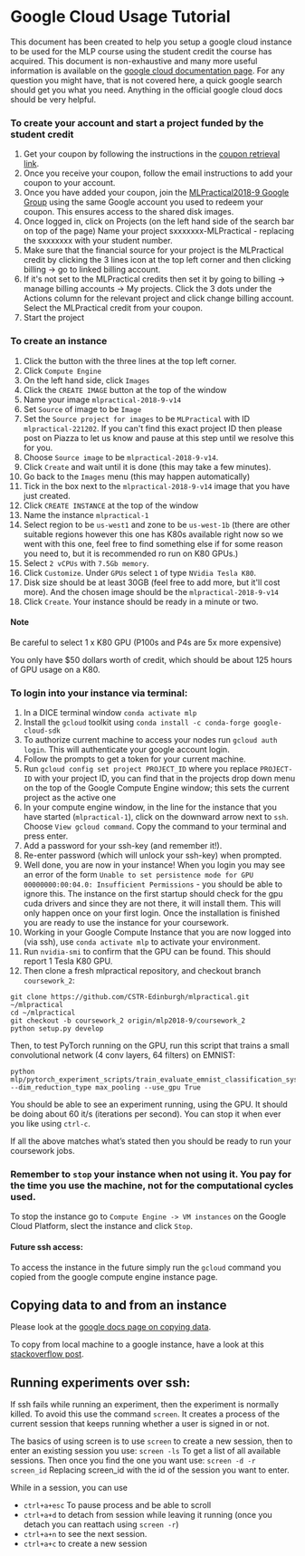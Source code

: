 # Google Cloud Usage Tutorial
This document has been created to help you setup a google cloud instance to be used for the MLP course using the student credit the course has acquired.
This document is non-exhaustive and many more useful information is available on the [google cloud documentation page](https://cloud.google.com/docs/).
For any question you might have, that is not covered here, a quick google search should get you what you need. Anything in the official google cloud docs should be very helpful.


### To create your account and start a project funded by the student credit

1. Get your coupon by following the instructions in the [coupon retrieval link](http://google.force.com/GCPEDU?cid=gUsa1mwo1yeUg4uWn5dJ7nsQXBQhsopl2fYBzL1ETQUEe7BiV6%2BQCOTy2nFd50d0/).
2. Once you receive your coupon, follow the email instructions to add your coupon to your account.
3. Once you have added your coupon, join the [MLPractical2018-9 Google Group](https://groups.google.com/d/forum/mlpractical_2018-9) using the same Google account you used to redeem your coupon. This ensures access to the shared disk images.
4. Once logged in, click on Projects (on the left hand side of the search bar on top of the page)
Name your project sxxxxxxx-MLPractical - replacing the sxxxxxxx with your student number.
5. Make sure that the financial source for your project is the MLPractical credit by clicking the 3 lines icon at the top left corner and then clicking billing -> go to linked billing account.
6. If it's not set to the MLPractical credits then set it by going to billing -> manage billing accounts -> My projects. Click the 3 dots under the Actions column for the relevant project and click change billing account. Select the MLPractical credit from your coupon.
6. Start the project

### To create an instance
1. Click the button with the three lines at the top left corner.
2. Click ```Compute Engine```
3. On the left hand side, click ```Images```
4. Click the ```CREATE IMAGE``` button at the top of the window
5. Name your image `mlpractical-2018-9-v14`
6. Set ```Source``` of image to be ```Image```
7. Set the ```Source project for images``` to be ```MLPractical``` with ID ```mlpractical-221202```. If you can't find this exact project ID then please post on Piazza to let us know and pause at this step until we resolve this for you.
8. Choose ```Source image``` to be ```mlpractical-2018-9-v14```.
9. Click ```Create``` and wait until it is done (this may take a few minutes).
10. Go back to the ```Images``` menu (this may happen automatically)
11. Tick in the box next to the ```mlpractical-2018-9-v14``` image that you have just created.
12. Click  ```CREATE INSTANCE```  at the top of the window
13. Name the instance ```mlpractical-1```
14. Select region to be ```us-west1``` and zone to be ```us-west-1b``` (there are other suitable regions however this one has K80s available right now so we went with this one, feel free to find something else if for some reason you need to, but it is recommended ro run on K80 GPUs.)
15. Select  ```2 vCPUs``` with ```7.5Gb memory```.
16. Click ```Customize```. Under ```GPUs``` select `1` of type ```NVidia Tesla K80```.
17. Disk size should be at least 30GB (feel free to add more, but it'll cost more). 
And the chosen image should be the `mlpractical-2018-9-v14`
18. Click ```Create```. 
Your instance should be ready in a minute or two.




#### Note
Be careful to select 1 x K80 GPU (P100s and P4s are 5x more expensive)

You only have $50 dollars worth of credit, which should be about 125 hours of GPU usage on a K80.


### To login into your instance via terminal:
1. In a DICE terminal window ```conda activate mlp```
2. Install the `gcloud` toolkit using ```conda install -c conda-forge google-cloud-sdk```
2. To authorize current machine to access your nodes run
```gcloud auth login```. This will authenticate your google account login.
3. Follow the prompts to get a token for your current machine.
4. Run ```gcloud config set project PROJECT_ID``` where you replace `PROJECT-ID` with your project ID, you can find that in the projects drop down menu on the top of the Google Compute Engine window; this sets the current project as the active one
5. In your compute engine window, in the line for the instance  that you have started (`mlpractical-1`), click on the downward arrow next to ```ssh```. Choose ```View gcloud command```. Copy the command to your terminal and press enter.
6. Add a password for your ssh-key (and remember it!). 
7. Re-enter password (which will unlock your ssh-key) when prompted.
8. Well done, you are now in your instance! When you login you may see an error of the form `Unable to set persistence mode for GPU 00000000:00:04.0: Insufficient Permissions` - you should be able to ignore this.  The instance on the first startup should check for the gpu cuda drivers and since they are not there, it will install them.  This will only happen once on your first login. Once the installation is finished you are ready to use the instance for your coursework.
9. Working in your Google Compute Instance that you are now logged into (via ssh), use ```conda activate mlp``` to activate your environment.
10. Run ```nvidia-smi``` to confirm that the GPU can be found.  This should report 1 Tesla K80 GPU.
11. Then clone a fresh mlpractical repository, and checkout branch `coursework_2`: 

```
git clone https://github.com/CSTR-Edinburgh/mlpractical.git ~/mlpractical
cd ~/mlpractical
git checkout -b coursework_2 origin/mlp2018-9/coursework_2
python setup.py develop
```

Then, to test PyTorch running on the GPU, run this script that trains a small convolutional network (4 conv layers, 64 filters) on EMNIST:
```
python mlp/pytorch_experiment_scripts/train_evaluate_emnist_classification_system.py --dim_reduction_type max_pooling --use_gpu True
```
You should be able to see an experiment running, using the GPU. It should be doing about 60 it/s (iterations per second).  You can stop it when ever you like using `ctrl-c`.  

If all the above matches what’s stated then you should be ready to run your coursework jobs.

### Remember to ```stop``` your instance when not using it. You pay for the time you use the machine, not for the computational cycles used.
To stop the instance go to `Compute Engine -> VM instances` on the Google Cloud Platform, slect the instance and click ```Stop```.

#### Future ssh access:
To access the instance in the future simply run the `gcloud` command you copied from the google compute engine instance page.


## Copying data to and from an instance

Please look at the [google docs page on copying data](https://cloud.google.com/filestore/docs/copying-data).

To copy from local machine to a google instance, have a look at this [stackoverflow post](https://stackoverflow.com/questions/27857532/rsync-to-google-compute-engine-instance-from-jenkins).

## Running experiments over ssh:

If ssh fails while running an experiment, then the experiment is normally killed.
To avoid this use the command ```screen```. It creates a process of the current session that keeps running whether
 a user is signed in or not.
 
The basics of using screen is to use ```screen``` to create a new session, then to enter an existing session you use:
```screen -ls```
To get a list of all available sessions. Then once you find the one you want use:
```screen -d -r screen_id``` 
Replacing screen_id with the id of the session you want to enter.

While in a session, you can use 
- ```ctrl+a+esc``` To pause process and be able to scroll
- ```ctrl+a+d``` to detach from session while leaving it running (once you detach you can reattach using ```screen -r```)
- ```ctrl+a+n``` to see the next session.
- ```ctrl+a+c``` to create a new session
 
